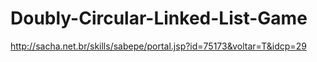 # Doubly-Circular-Linked-List-Game
http://sacha.net.br/skills/sabepe/portal.jsp?id=75173&voltar=T&idcp=29
